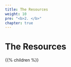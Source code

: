 ```yaml
---
title: The Resources
weight: 10
pre: "<b>2. </b>"
chapter: true
---
```


# The Resources

{{% children %}}
